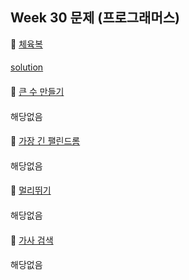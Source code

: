 ## Week 30 문제 (프로그래머스)

👀 [체육복](https://programmers.co.kr/learn/courses/30/lessons/42862)
####
[solution](https://github.com/conquerex/WhatTheAlgorithm/blob/master/src/study/week30/week30_p42862.java)
####

👀 [큰 수 만들기](https://programmers.co.kr/learn/courses/30/lessons/42883)
####
해당없음
####

👀 [가장 긴 팰린드롬](https://programmers.co.kr/learn/courses/30/lessons/12904)
####
해당없음
####

👀 [멀리뛰기](https://programmers.co.kr/learn/courses/30/lessons/12914)
####
해당없음
####

👀 [가사 검색](https://programmers.co.kr/learn/courses/30/lessons/60060)
####
해당없음
####
